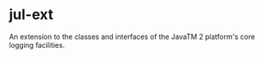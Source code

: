 jul-ext
=======

An extension to the classes and interfaces of the JavaTM 2 platform's core logging facilities.
